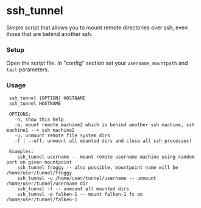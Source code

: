 # ssh_tunnel
Simple script that allows you to mount remote directories over ssh, even those that are behind another ssh.

### Setup
Open the script file. In "config" section set your `username`, `mountpath` and `tail` parameters.

### Usage
```
 ssh_tunnel [OPTION] HOSTNAME
 ssh_tunnel HOSTNAME
 
 OPTIONS: 
   -h, show this help
   -e, mount remote machine2 which is behind another ssh machine, ssh machine1 --> ssh machine2 
   -u, unmount remote file system dirs
   -f | --off, unmount all mounted dirs and close all ssh processes!
   
 Examples:
    ssh_tunnel username -- mount remote username machine using random port on given mountpoint
    ssh_tunnel froggy -- also possible, mountpoint name will be /home/user/tunnel/froggy
    ssh_tunnel -u /home/user/tunnel/username -- unmount /home/user/tunnel/username dir
    ssh_tunnel -f -- unmount all mounted dirs
    ssh_tunnel -e falken-1 -- mount falken-1 fs on /home/user/tunnel/falken-1
```
